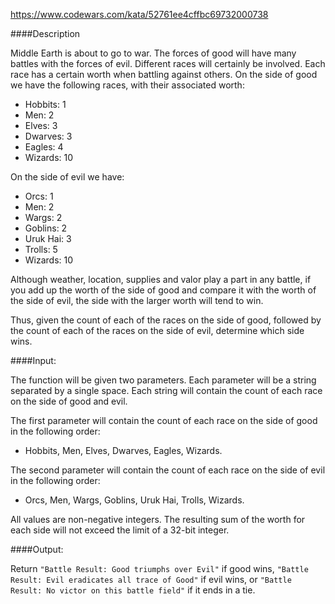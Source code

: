 https://www.codewars.com/kata/52761ee4cffbc69732000738

####Description

Middle Earth is about to go to war. The forces of good will have many battles with the forces of evil. Different races will certainly be involved. Each race has a certain worth when battling against others. On the side of good we have the following races, with their associated worth:

 * Hobbits: 1
 * Men: 2
 * Elves: 3
 * Dwarves: 3
 * Eagles: 4
 * Wizards: 10

On the side of evil we have:

 * Orcs: 1
 * Men: 2
 * Wargs: 2
 * Goblins: 2
 * Uruk Hai: 3
 * Trolls: 5
 * Wizards: 10

Although weather, location, supplies and valor play a part in any battle, if you add up the worth of the side of good and compare it with the worth of the side of evil, the side with the larger worth will tend to win.

Thus, given the count of each of the races on the side of good, followed by the count of each of the races on the side of evil, determine which side wins.

####Input:

The function will be given two parameters. Each parameter will be a string separated by a single space. Each string will contain the count of each race on the side of good and evil.

The first parameter will contain the count of each race on the side of good in the following order:

 * Hobbits, Men, Elves, Dwarves, Eagles, Wizards.

The second parameter will contain the count of each race on the side of evil in the following order:

 * Orcs, Men, Wargs, Goblins, Uruk Hai, Trolls, Wizards.

All values are non-negative integers. The resulting sum of the worth for each side will not exceed the limit of a 32-bit integer.

####Output:

Return `"Battle Result: Good triumphs over Evil"` if good wins, `"Battle Result: Evil eradicates all trace of Good"` if evil wins, or `"Battle Result: No victor on this battle field"` if it ends in a tie.
